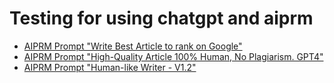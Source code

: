 # Testing for using chatgpt and aiprm

*  [AIPRM Prompt "Write Best Article to rank on Google"](https://github.com/NiesHW/SLR_chatgpt_aiprm/blob/main/Write_Best_Article_to_rank_on_Google.md)
*  [AIPRM Prompt "High-Quality Article 100% Human, No Plagiarism. GPT4"](https://github.com/NiesHW/SLR_chatgpt_aiprm/blob/main/high_quality_article_100_human_no_plagiarism.md)
*  [AIPRM Prompt "Human-like Writer - V1.2"](https://github.com/NiesHW/SLR_chatgpt_aiprm/blob/main/human_like_writer.md)
